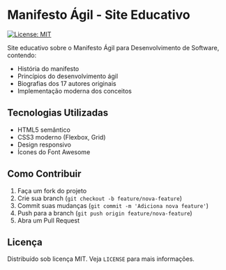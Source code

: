 # Manifesto Ágil - Site Educativo

[![License: MIT](https://img.shields.io/badge/License-MIT-yellow.svg)](https://opensource.org/licenses/MIT)

Site educativo sobre o Manifesto Ágil para Desenvolvimento de Software, contendo:

- História do manifesto
- Princípios do desenvolvimento ágil
- Biografias dos 17 autores originais
- Implementação moderna dos conceitos

## Tecnologias Utilizadas
- HTML5 semântico
- CSS3 moderno (Flexbox, Grid)
- Design responsivo
- Ícones do Font Awesome

## Como Contribuir
1. Faça um fork do projeto
2. Crie sua branch (`git checkout -b feature/nova-feature`)
3. Commit suas mudanças (`git commit -m 'Adiciona nova feature'`)
4. Push para a branch (`git push origin feature/nova-feature`)
5. Abra um Pull Request

## Licença
Distribuído sob licença MIT. Veja `LICENSE` para mais informações.
